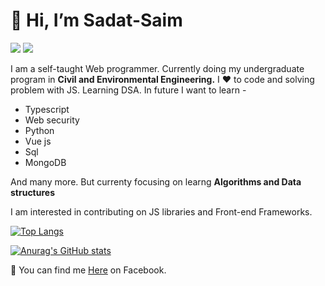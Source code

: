 <h1>👋 Hi, I’m <strong>Sadat-Saim</strong></h1>

![](https://komarev.com/ghpvc/?username=sadat-saim&label=PROFILE+VIEWS)
[![](https://img.shields.io/github/followers/sadat-saim?style=social)](https://img.shields.io/github/followers/sadat-saim?style=social)



I am a self-taught Web programmer. Currently doing my undergraduate program in <strong>Civil and Environmental Engineering.</strong>
I ❤️ to code and solving problem with JS. Learning DSA. In future I want to learn -

<ul type="disk">
<li>Typescript</li>
<li>Web security</li>
<li>Python</li>
<li>Vue js</li>
<li>Sql</li>
<li>MongoDB</li>
</ul>
<p>And many more. But currenty focusing on learng <b>Algorithms and Data structures</b></p>

I am interested in contributing on JS libraries and Front-end Frameworks.

[![Top Langs](https://github-readme-stats.vercel.app/api/top-langs/?username=sadat-saim&layout=compact)](https://github.com/anuraghazra/github-readme-stats)


[![Anurag's GitHub stats](https://github-readme-stats.vercel.app/api?username=sadat-saim)](https://github.com/anuraghazra/github-readme-stats)

🔗 You can find me <a href="https://www.facebook.com/sadat.saim.50/">Here</a> on Facebook.


<!---
sadat-saim/sadat-saim is a ✨ special ✨ repository because its `README.md` (this file) appears on your GitHub profile.
You can click the Preview link to take a look at your changes.
--->
